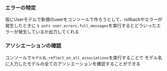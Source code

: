 ### エラーの特定
仮にUserモデルで新規のuserをコンソールで作ろうとして、rollbackやエラーが発生したときに
`$ puts user.errors.full_messages`を実行するとどういったエラーが発生しているか出力してくれる

### アソシエーションの確認
コンソールで`モデル名.reflect_on_all_associations`を実行することで
モデル名に入力したモデルの全てのアソシエーションを確認することができる

